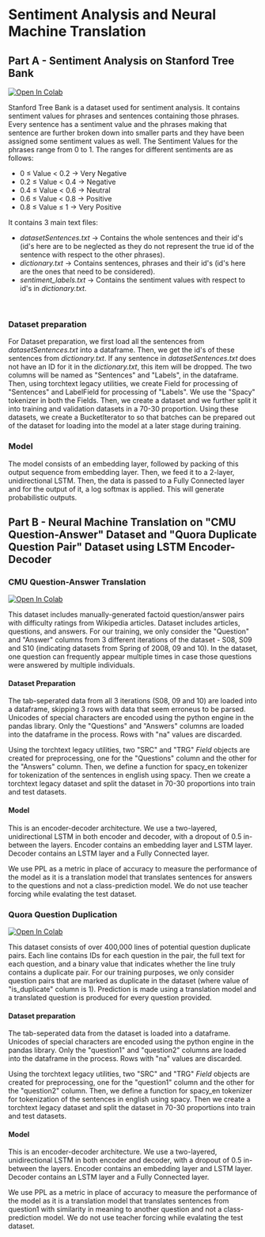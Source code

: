 # Sentiment Analysis and Neural Machine Translation

## Part A - Sentiment Analysis on Stanford Tree Bank 

[![Open In Colab](https://colab.research.google.com/assets/colab-badge.svg)](https://colab.research.google.com/github/sudo-rickroll/END2/blob/main/S7/Part%20A/SST_Analysis_using_LSTM_(without_PyTreeBank).ipynb)

Stanford Tree Bank is a dataset used for sentiment analysis. It contains sentiment values for phrases and sentences containing those phrases. Every sentence has a sentiment value and the phrases making that sentence are further broken down into smaller parts and they have been assigned some sentiment values as well.
The Sentiment Values for the phrases range from 0 to 1. The ranges for different sentiments are as follows:
<ul>
  <li> 0 ≤ Value < 0.2 -> Very Negative</li>
  <li> 0.2 ≤ Value < 0.4 -> Negative</li>
  <li> 0.4 ≤ Value < 0.6 -> Neutral</li>
  <li> 0.6 ≤ Value < 0.8 -> Positive</li>
  <li> 0.8 ≤ Value ≤ 1 -> Very Positive</li>
</ul>

It contains 3 main text files:
<ul>
  <li><i>datasetSentences.txt</i> -> Contains the whole sentences and their id's (id's here are to be neglected as they do not represent the true id of the sentence with respect to the other phrases).</li>
  <li><i>dictionary.txt</i> -> Contains sentences, phrases and their id's (id's here are the ones that need to be considered).</li>
  <li><i>sentiment_labels.txt</i> -> Contains the sentiment values with respect to id's in <i>dictionary.txt</i>.</li>
</ul>
</br>

### Dataset preparation

For Dataset preparation, we first load all the sentences from <i>datasetSentences.txt</i> into a dataframe. Then, we get the id's of these sentences from <i>dictionary.txt</i>. If any sentence in <i>datasetSentences.txt</i> does not have an ID for it in the <i>dictionary.txt</i>, this item will be dropped. The two columns will be named as "Sentences" and "Labels", in the dataframe.
Then, using torchtext legacy utilities, we create Field for processing of "Sentences" and LabelField for processing of "Labels". We use the "Spacy" tokenizer in both the Fields.
Then, we create a dataset and we further split it into training and validation datasets in a 70-30 proportion.
Using these datasets, we create a BucketIterator to so that batches can be prepared out of the dataset for loading into the model at a later stage during training.

### Model

The model consists of an embedding layer, followed by packing of this output sequence from embedding layer. Then, we feed it to a 2-layer, unidirectional LSTM.
Then, the data is passed to a Fully Connected layer and for the output of it, a log softmax is applied. This will generate probabilistic outputs.

## Part B - Neural Machine Translation on "CMU Question-Answer" Dataset and "Quora Duplicate Question Pair" Dataset using LSTM Encoder-Decoder


### CMU Question-Answer Translation

[![Open In Colab](https://colab.research.google.com/assets/colab-badge.svg)](https://colab.research.google.com/github/sudo-rickroll/END2/blob/main/S7/Part%20B/CMU_QA_Dataset_.ipynb)

This dataset includes manually-generated factoid question/answer pairs with difficulty ratings from Wikipedia articles. Dataset includes articles, questions, and answers. For our training, we only consider the "Question" and "Answer" columns from 3 different iterations of the dataset - S08, S09 and S10 (indicating datasets from Spring of 2008, 09 and 10). In the dataset, one question can frequently appear multiple times in case those questions were answered by multiple individuals. 

#### Dataset Preparation

The tab-seperated data from all 3 iterations (S08, 09 and 10) are loaded into a dataframe, skipping 3 rows with data that seem erroneus to be parsed. Unicodes of special characters are encoded using the python engine in the pandas library. Only the "Questions" and "Answers" columns are loaded into the dataframe in the process. Rows with "na" values are discarded.

Using the torchtext legacy utilities, two "SRC" and "TRG" <i>Field</i> objects are created for preprocessing, one for the "Questions" column and the other for the "Answers" column. Then, we define a function for spacy_en tokenizer for tokenization of the sentences in english using spacy. Then we create a torchtext legacy dataset and split the dataset in 70-30 proportions into train and test datasets.

#### Model

This is an encoder-decoder architecture. We use a two-layered, unidirectional LSTM in both encoder and decoder, with a dropout of 0.5 in-between the layers. Encoder contains an embedding layer and LSTM layer. Decoder contains an LSTM layer and a Fully Connected layer. 

We use PPL as a metric in place of accuracy to measure the performance of the model as it is a translation model that translates sentences for answers to the questions and not a class-prediction model. We do not use teacher forcing while evalating the test dataset.

### Quora Question Duplication

[![Open In Colab](https://colab.research.google.com/assets/colab-badge.svg)](https://colab.research.google.com/github/sudo-rickroll/END2/blob/main/S7/Part%20B/Quora_Q%26Q_Pair_Dataset.ipynb)

This dataset consists of over 400,000 lines of potential question duplicate pairs. Each line contains IDs for each question in the pair, the full text for each question, and a binary value that indicates whether the line truly contains a duplicate pair. For our training purposes, we only consider question pairs that are marked as duplicate in the dataset (where value of "is_duplicate" column is 1). Prediction is made using a translation model and a translated question is produced for every question provided.

#### Dataset preparation

The tab-seperated data from the dataset is loaded into a dataframe. Unicodes of special characters are encoded using the python engine in the pandas library. Only the "question1" and "question2" columns are loaded into the dataframe in the process. Rows with "na" values are discarded.

Using the torchtext legacy utilities, two "SRC" and "TRG" <i>Field</i> objects are created for preprocessing, one for the "question1" column and the other for the "question2" column. Then, we define a function for spacy_en tokenizer for tokenization of the sentences in english using spacy. Then we create a torchtext legacy dataset and split the dataset in 70-30 proportions into train and test datasets.

#### Model

This is an encoder-decoder architecture. We use a two-layered, unidirectional LSTM in both encoder and decoder, with a dropout of 0.5 in-between the layers. Encoder contains an embedding layer and LSTM layer. Decoder contains an LSTM layer and a Fully Connected layer. 

We use PPL as a metric in place of accuracy to measure the performance of the model as it is a translation model that translates sentences from question1 with similarity in meaning to another question and not a class-prediction model. We do not use teacher forcing while evalating the test dataset.
